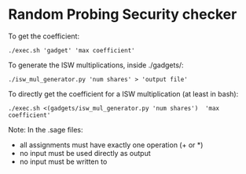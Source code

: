 # Random Probing Security checker

To get the coefficient:

    ./exec.sh 'gadget' 'max coefficient'

To generate the ISW multiplications, inside ./gadgets/:

    ./isw_mul_generator.py 'num shares' > 'output file'

To directly get the coefficient for a ISW multiplication (at least in bash):

    ./exec.sh <(gadgets/isw_mul_generator.py 'num shares')  'max coefficient'


Note: In the .sage files:
 - all assignments must have exactly one operation (+ or *)
 - no input must be used directly as output
 - no input must be written to
